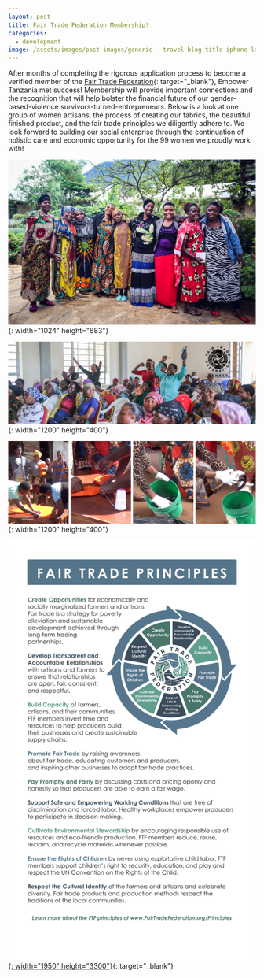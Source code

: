 ```yaml
---
layout: post
title: Fair Trade Federation Membership!
categories:
  - development
image: /assets/images/post-images/generic---travel-blog-title-iphone-layout.png
---
```


After months of completing the rigorous application process to become a verified member of the [Fair Trade Federation](https://www.fairtradefederation.org){: target="_blank"}, Empower Tanzania met success\! Membership will provide important connections and the recognition that will help bolster the financial future of our gender-based-violence survivors-turned-entrepreneurs. Below is a look at one group of women artisans, the process of creating our fabrics, the beautiful finished product, and the fair trade principles we diligently adhere to. We look forward to building our social enterprise through the continuation of holistic care and economic opportunity for the 99 women we proudly work with\!

![](/uploads/gbv-106.jpg){: width="1024" height="683"}

![](/uploads/untitled-design.png){: width="1200" height="400"}

![](/uploads/untitled-design-2.png){: width="1200" height="400"}

[![](/uploads/principles-halfpage-copy.jpg){: width="1950" height="3300"}](https://www.fairtradefederation.org){: target="_blank"}